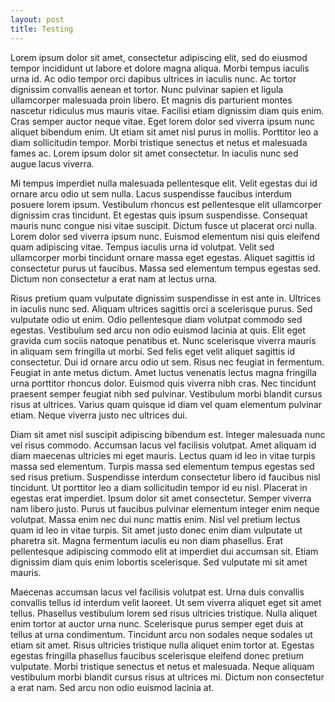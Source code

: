 ```yaml
---
layout: post
title: Testing
---
```

Lorem ipsum dolor sit amet, consectetur adipiscing elit, sed do eiusmod tempor incididunt ut labore et dolore magna aliqua. Morbi tempus iaculis urna id. Ac odio tempor orci dapibus ultrices in iaculis nunc. Ac tortor dignissim convallis aenean et tortor. Nunc pulvinar sapien et ligula ullamcorper malesuada proin libero. Et magnis dis parturient montes nascetur ridiculus mus mauris vitae. Facilisi etiam dignissim diam quis enim. Cras semper auctor neque vitae. Eget lorem dolor sed viverra ipsum nunc aliquet bibendum enim. Ut etiam sit amet nisl purus in mollis. Porttitor leo a diam sollicitudin tempor. Morbi tristique senectus et netus et malesuada fames ac. Lorem ipsum dolor sit amet consectetur. In iaculis nunc sed augue lacus viverra.

Mi tempus imperdiet nulla malesuada pellentesque elit. Velit egestas dui id ornare arcu odio ut sem nulla. Lacus suspendisse faucibus interdum posuere lorem ipsum. Vestibulum rhoncus est pellentesque elit ullamcorper dignissim cras tincidunt. Et egestas quis ipsum suspendisse. Consequat mauris nunc congue nisi vitae suscipit. Dictum fusce ut placerat orci nulla. Lorem dolor sed viverra ipsum nunc. Euismod elementum nisi quis eleifend quam adipiscing vitae. Tempus iaculis urna id volutpat. Velit sed ullamcorper morbi tincidunt ornare massa eget egestas. Aliquet sagittis id consectetur purus ut faucibus. Massa sed elementum tempus egestas sed. Dictum non consectetur a erat nam at lectus urna.

Risus pretium quam vulputate dignissim suspendisse in est ante in. Ultrices in iaculis nunc sed. Aliquam ultrices sagittis orci a scelerisque purus. Sed vulputate odio ut enim. Odio pellentesque diam volutpat commodo sed egestas. Vestibulum sed arcu non odio euismod lacinia at quis. Elit eget gravida cum sociis natoque penatibus et. Nunc scelerisque viverra mauris in aliquam sem fringilla ut morbi. Sed felis eget velit aliquet sagittis id consectetur. Dui id ornare arcu odio ut sem. Risus nec feugiat in fermentum. Feugiat in ante metus dictum. Amet luctus venenatis lectus magna fringilla urna porttitor rhoncus dolor. Euismod quis viverra nibh cras. Nec tincidunt praesent semper feugiat nibh sed pulvinar. Vestibulum morbi blandit cursus risus at ultrices. Varius quam quisque id diam vel quam elementum pulvinar etiam. Neque viverra justo nec ultrices dui.

Diam sit amet nisl suscipit adipiscing bibendum est. Integer malesuada nunc vel risus commodo. Accumsan lacus vel facilisis volutpat. Amet aliquam id diam maecenas ultricies mi eget mauris. Lectus quam id leo in vitae turpis massa sed elementum. Turpis massa sed elementum tempus egestas sed sed risus pretium. Suspendisse interdum consectetur libero id faucibus nisl tincidunt. Ut porttitor leo a diam sollicitudin tempor id eu nisl. Placerat in egestas erat imperdiet. Ipsum dolor sit amet consectetur. Semper viverra nam libero justo. Purus ut faucibus pulvinar elementum integer enim neque volutpat. Massa enim nec dui nunc mattis enim. Nisl vel pretium lectus quam id leo in vitae turpis. Sit amet justo donec enim diam vulputate ut pharetra sit. Magna fermentum iaculis eu non diam phasellus. Erat pellentesque adipiscing commodo elit at imperdiet dui accumsan sit. Etiam dignissim diam quis enim lobortis scelerisque. Sed vulputate mi sit amet mauris.

Maecenas accumsan lacus vel facilisis volutpat est. Urna duis convallis convallis tellus id interdum velit laoreet. Ut sem viverra aliquet eget sit amet tellus. Phasellus vestibulum lorem sed risus ultricies tristique. Nulla aliquet enim tortor at auctor urna nunc. Scelerisque purus semper eget duis at tellus at urna condimentum. Tincidunt arcu non sodales neque sodales ut etiam sit amet. Risus ultricies tristique nulla aliquet enim tortor at. Egestas egestas fringilla phasellus faucibus scelerisque eleifend donec pretium vulputate. Morbi tristique senectus et netus et malesuada. Neque aliquam vestibulum morbi blandit cursus risus at ultrices mi. Dictum non consectetur a erat nam. Sed arcu non odio euismod lacinia at.